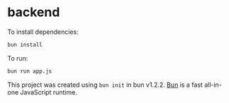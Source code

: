 # backend

To install dependencies:

```bash
bun install
```

To run:

```bash
bun run app.js
```

This project was created using `bun init` in bun v1.2.2. [Bun](https://bun.sh) is a fast all-in-one JavaScript runtime.
